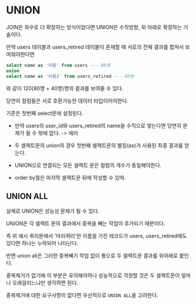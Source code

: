 # UNION

JOIN은 좌우로 더 확장하는 방식이었다면 UNION은 수직방향, 위 아래로 확장하는 기술이다.

만약 users 테이블과 users_retired 테이블이 존재할 때 서로의 전체 결과를 합쳐서 보여줘야한다면

```sql
select name as '이름' from users --- 80명
union
select name as '이름2' from users_retired --- 40명
```
와 같이 120(80명 + 40명)명의 결과를 보여줄 수 있다.

당연히 컬럼들은 서로 호환가능한 데이터 타입이어야한다.

기준은 첫번째 select문에 설정된다.

- 만약 users의 user_id와 users_retired의 name을 수직으로 쌓는다면 당연히 문제가 될 수 밖에 없다. -> 에러

- 두 셀렉트문의 union의 경우 첫번째 셀렉트문의 별칭(as)가 사용된 최종 결과를 얻는다.

- UNION으로 연결되는 모든 셀렉트 문은 컬럼의 개수가 동일해야한다.

- order by절은 마지막 셀렉트문 뒤에 작성할 수 있따.

## UNION ALL

실제로 UNION은 성능상 문제가 될 수 있다.

UNION은 각 셀렉트 문의 결과에서 중복을 빼는 작업이 추가되기 때문이다.

즉 위 예시 쿼리문에서 '마리퀴리'란 이름을 가진 레코드가 users, users_retired에도 있다면 하나는 누락되어 나타난다.

반면 union all은 그러한 중복빼기 작업 없이 통으로 두 셀렉트문 결과를 위아래로 붙인다.

중복제거가 없기에 이 부분은 유의해야하나 성능적으로 걱정할 것은 두 셀렉트문이 얼마나 오래걸리느냐만 생각하면 된다.

중복제거에 대한 요구사항이 없다면 우선적으로 `UNION ALL`을 고려한다.